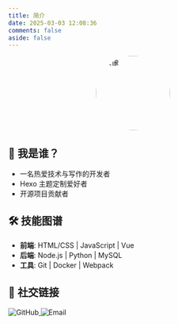```yaml
---
title: 简介
date: 2025-03-03 12:08:36
comments: false
aside: false
---
```

<div class="about-card">
  <!-- 头像 -->
  <img src="https://dawnkylin.github.io/hexo_blog/img/avatar.png" 
       alt="头像" 
       class="avatar"
       style="width:150px; border-radius:50%; margin:0 auto 1rem; display:block;">

  <!-- 自我介绍 -->
  <h2>🎯 我是谁？</h2>
  <ul class="intro-list">
    <li>一名热爱技术与写作的开发者</li>
    <li>Hexo 主题定制爱好者</li>
    <li>开源项目贡献者</li>
  </ul>

  <!-- 技能图谱 -->
  <h2>🛠️ 技能图谱</h2>
  <ul class="skill-grid">
    <li><strong>前端</strong>: HTML/CSS | JavaScript | Vue</li>
    <li><strong>后端</strong>: Node.js | Python | MySQL</li>
    <li><strong>工具</strong>: Git | Docker | Webpack</li>
  </ul>

  <!-- 社交链接 -->
  <div class="social-links">
    <h2>🔗 社交链接</h2>
    <a href="https://github.com/dawnkylin" target="_blank">
      <img src="https://img.shields.io/badge/GitHub-181717?logo=github" alt="GitHub" 
        style="display: inline-block">
    </a>
    <a href="mailto:dawnkylin@163.com">
      <img src="https://img.shields.io/badge/Email-0080FF?logo=mail.ru" alt="Email"
        style="display: inline-block">
    </a>
  </div>
</div>